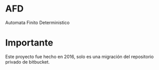 # AFD
Automata Finito Deterministico

# Importante

Este proyecto fue hecho en 2016, solo es una migración del repositorio privado de bitbucket.

